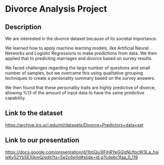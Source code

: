 # Divorce Analysis Project

## Description
We are interested in the divorce dataset because of its societal importance.

We learned how to apply machine learning models, like Artificial Neural Networks and Logistic Regressions to make predictions from data. We then applied that to predicting marriages and divorce based on survey results.

We faced challenges regarding the large number of questions and small number of samples, but we overcame this using qualitative grouping techniques to create a personality summary based on the survey answers.

We then found that these personality traits are highly predictive of divorce, allowing %13 of the amount of input data to have the same predictive capability.

## Link to the dataset
https://archive.ics.uci.edu/ml/datasets/Divorce+Predictors+data+set

## Link to our presentation
https://docs.google.com/presentation/d/1btjQu3IFjhRYeGQgNUfpcW3La_hsiwKy52Yb5EXikmQ/edit?ts=5e2c6e0d#slide=id.g7cdebc1faa_0_119
